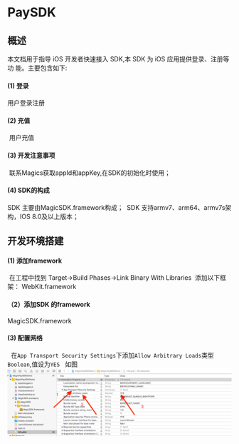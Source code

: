 # PaySDK

## 概述
  本文档用于指导 iOS 开发者快速接入  SDK,本 SDK 为 iOS 应用提供登录、注册等功 能。主要包含如下:
  
#### (1) 登录 
  用户登录注册
  
#### (2) 充值 
  用户充值
  
#### (3) 开发注意事项
  联系Magics获取appId和appKey,在SDK的初始化时使用；
  
#### (4) SDK的构成
  SDK 主要由MagicSDK.framework构成；
  SDK 支持armv7、arm64、armv7s架构，IOS 8.0及以上版本；
  
## 开发环境搭建

#### (1) 添加framework
  在工程中找到 Target->Build Phases->Link Binary With Libraries 
  添加以下框架：
  WebKit.framework
  
#### （2）添加SDK 的framework
  MagicSDK.framework
  
#### (3) 配置网络
   在`App Transport Security Settings`下添加`Allow Arbitrary Loads`类型`Boolean`,值设为`YES`
   如图![](https://github.com/MagicsSDK/PaySDK/blob/master/ImageCache/屏幕快照%202018-04-18%20下午3.48.00.png)

 
 


